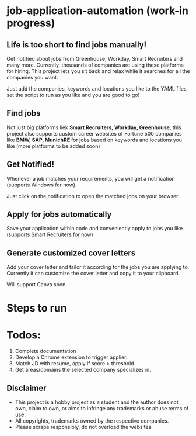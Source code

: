 # job-application-automation (work-in progress)

## Life is too short to find jobs manually!
Get notified about jobs from Greenhouse, Workday, Smart Recruiters and many more.
Currently, thousands of companies are using these platforms for hiring. This project lets you sit back and relax while it searches for all the companies you want. 

Just add the companies, keywords and locations you like to the YAML files, set the script to run as you like and you are good to go!

## Find jobs
Not just big platforms liek <b>Smart Recruiters, Workday, Greenhouse</b>, this project also supports custom career websites of Fortune 500 companies like <b> BMW, SAP, MunichRE </b> for jobs based on keywords and locations you like (more platforms to be added soon)

## Get Notified!
Whenever a job matches your requirements, you will get a notification (supports Windows for now). 

Just click on the notification to open the matched jobs on your browser.

## Apply for jobs automatically
Save your application within code and conveniently apply to jobs you like (supports Smart Recruiters for now)

## Generate customized cover letters 
Add your cover letter and tailor it according for the jobs you are applying to.
Currently it can customize the cover letter and copy it to your clipboard. 

Will support Canva soon. 

# Steps to run

# Todos:
1. Complete documentation
2. Develop a Chrome extension to trigger applier.
3. Match JD with resume, apply if score > threshold.
4. Get areas/domains the selected company specializes in.

## Disclaimer
- This project is a hobby project as a student and the author does not own, claim to own, or aims to infringe any trademarks or abuse terms of use.
- All copyrights, trademarks owned by the respective companies.
- Please scrape responsibly, do not overload the websites.

